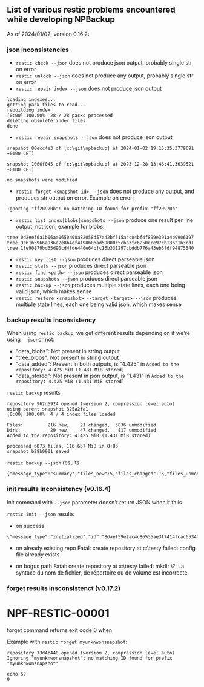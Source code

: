 ## List of various restic problems encountered while developing NPBackup

As of 2024/01/02, version 0.16.2:

### json inconsistencies

- `restic check --json` does not produce json output, probably single str on error
- `restic unlock --json` does not produce any output, probably single str on error
- `restic repair index --json` does not produce json output
```
loading indexes...
getting pack files to read...
rebuilding index
[0:00] 100.00%  28 / 28 packs processed
deleting obsolete index files
done
```
- `restic repair snapshots --json` does not produce json output
```
snapshot 00ecc4e3 of [c:\git\npbackup] at 2024-01-02 19:15:35.3779691 +0100 CET)

snapshot 1066f045 of [c:\git\npbackup] at 2023-12-28 13:46:41.3639521 +0100 CET)

no snapshots were modified
```
- `restic forget <snapshot-id> --json` does not produce any output, and produces str output on error. Example on error:
```
Ignoring "ff20970b": no matching ID found for prefix "ff20970b"
```
- `restic list index|blobs|snapshots --json` produce one result per line output, not json, example for blobs:
```
tree 0d2eef6a1b06aa0650a08a82058d57a42bf515a4c84bf4f899e391a4b9906197
tree 9e61b5966a936e2e8b4ef4198b86ad59000c5cba3fc6250ece97cb13621b3cd1
tree 1fe90879bd35d90cd4fde440e64bfc16b331297cbddb776a43eb3fdf94875540
```

- `restic key list --json` produces direct parseable json
- `restic stats --json` produces direct parseable json
- `restic find <path> --json` produces direct parseable json
- `restic snapshots --json` produces direct parseable json
- `restic backup --json` produces multiple state lines, each one being valid json, which makes sense
- `restic restore <snapshot> --target <target> --json` produces multiple state lines, each one being valid json, which makes sense

### backup results inconsistency

When using `restic backup`, we get different results depending on if we're using `--json`or not:

- "data_blobs": Not present in string output
- "tree_blobs": Not present in string output
- "data_added": Present in both outputs, is "4.425" in `Added to the repository: 4.425 MiB (1.431 MiB stored)`
- "data_stored":  Not present in json output, is "1.431" in `Added to the repository: 4.425 MiB (1.431 MiB stored)`

`restic backup` results
```
repository 962d5924 opened (version 2, compression level auto)
using parent snapshot 325a2fa1
[0:00] 100.00%  4 / 4 index files loaded

Files:         216 new,    21 changed,  5836 unmodified
Dirs:           29 new,    47 changed,   817 unmodified
Added to the repository: 4.425 MiB (1.431 MiB stored)

processed 6073 files, 116.657 MiB in 0:03
snapshot b28b0901 saved
```

`restic backup --json` results
```
{"message_type":"summary","files_new":5,"files_changed":15,"files_unmodified":6058,"dirs_new":0,"dirs_changed":27,"dirs_unmodified":866,"data_blobs":17,"tree_blobs":28,"data_added":281097,"total_files_processed":6078,"total_bytes_processed":122342158,"total_duration":1.2836983,"snapshot_id":"360333437921660a5228a9c1b65a2d97381f0bc135499c6e851acb0ab84b0b0a"}
```

### init results inconsistency (v0.16.4)

init command with `--json` parameter doesn't return JSON when it fails

`restic init --json` results

- on success
```
{"message_type":"initialized","id":"8daef59e2ac4c86535ae3f7414fcac6534f270077176af3ebddd34c364cac3c2","repository":"c:\\testy"}
```
- on already existing repo
Fatal: create repository at c:\testy failed: config file already exists

- on bogus path
Fatal: create repository at x:\testy failed: mkdir \\?: La syntaxe du nom de fichier, de répertoire ou de volume est incorrecte.

### forget results insconsistenct (v0.17.2)
# NPF-RESTIC-00001

forget command returns exit code 0 when 

Example with `restic forget myunknwonsnapshot`:
```
repository 73d4b440 opened (version 2, compression level auto)
Ignoring "myunknwonsnapshot": no matching ID found for prefix "myunknwonsnapshot"

echo $?
0
```